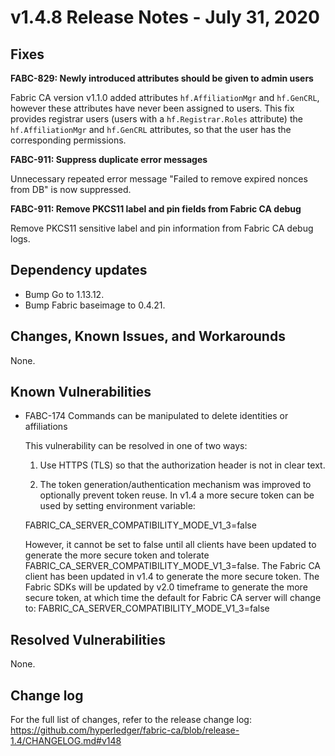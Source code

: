 v1.4.8 Release Notes - July 31, 2020
====================================

Fixes
-----

**FABC-829: Newly introduced attributes should be given to admin users**

Fabric CA version v1.1.0 added attributes `hf.AffiliationMgr` and `hf.GenCRL`, however
these attributes have never been assigned to users. This fix provides registrar users
(users with a `hf.Registrar.Roles` attribute) the `hf.AffiliationMgr` and `hf.GenCRL` attributes,
so that the user has the corresponding permissions.

**FABC-911: Suppress duplicate error messages**

Unnecessary repeated error message "Failed to remove expired nonces from DB" is now suppressed.

**FABC-911: Remove PKCS11 label and pin fields from Fabric CA debug**

Remove PKCS11 sensitive label and pin information from Fabric CA debug logs.


Dependency updates
------------------
- Bump Go to 1.13.12.
- Bump Fabric baseimage to 0.4.21.


Changes, Known Issues, and Workarounds
--------------------------------------
None.

Known Vulnerabilities
---------------------
- FABC-174 Commands can be manipulated to delete identities or affiliations

  This vulnerability can be resolved in one of two ways:

  1) Use HTTPS (TLS) so that the authorization header is not in clear text.

  2) The token generation/authentication mechanism was improved to optionally prevent
  token reuse. In v1.4 a more secure token can be used by setting environment variable:

  FABRIC_CA_SERVER_COMPATIBILITY_MODE_V1_3=false

  However, it cannot be set to false until all clients have
  been updated to generate the more secure token and tolerate
  FABRIC_CA_SERVER_COMPATIBILITY_MODE_V1_3=false.
  The Fabric CA client has been updated in v1.4 to generate the more secure token.
  The Fabric SDKs will be updated by v2.0 timeframe to generate the more secure token,
  at which time the default for Fabric CA server will change to:
  FABRIC_CA_SERVER_COMPATIBILITY_MODE_V1_3=false

Resolved Vulnerabilities
------------------------
None.


Change log
----------
For the full list of changes, refer to the release change log:
https://github.com/hyperledger/fabric-ca/blob/release-1.4/CHANGELOG.md#v148
